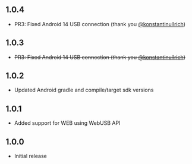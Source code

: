## 1.0.4

- PR3: Fixed Android 14 USB connection (thank you [@konstantinullrich](https://github.com/konstantinullrich))

## 1.0.3

- ~~PR3: Fixed Android 14 USB connection (thank you [@konstantinullrich](https://github.com/konstantinullrich))~~

## 1.0.2

- Updated Android gradle and compile/target sdk versions

## 1.0.1

- Added support for WEB using WebUSB API

## 1.0.0

- Initial release
